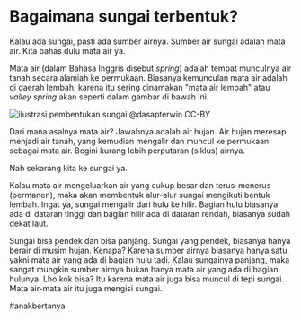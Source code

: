 Bagaimana sungai terbentuk? 
===

Kalau ada sungai, pasti ada sumber airnya. Sumber air sungai adalah mata air. Kita bahas dulu mata air ya. 

Mata air (dalam Bahasa Inggris disebut *spring*) adalah tempat munculnya air tanah secara alamiah ke permukaan. Biasanya kemunculan mata air adalah di daerah lembah, karena itu sering dinamakan "mata air lembah" atau *valley spring* akan seperti dalam gambar di bawah ini. 

![ilustrasi pembentukan sungai](https://i.imgur.com/Uvy8ULq.jpg)
@dasapterwin CC-BY

Dari mana asalnya mata air? Jawabnya adalah air hujan. Air hujan meresap menjadi air tanah, yang kemudian mengalir dan muncul ke permukaan sebagai mata air. Begini kurang lebih perputaran (siklus) airnya.

Nah sekarang kita ke sungai ya. 

Kalau mata air mengeluarkan air yang cukup besar dan terus-menerus (permanen), maka akan membentuk alur-alur sungai mengikuti bentuk lembah. Ingat ya, sungai mengalir dari hulu ke hilir. Bagian hulu biasanya ada di dataran tinggi dan bagian hilir ada di dataran rendah, biasanya sudah dekat laut.

Sungai bisa pendek dan bisa panjang. Sungai yang pendek, biasanya hanya berair di musim hujan. Kenapa? Karena sumber airnya biasanya hanya satu, yakni mata air yang ada di bagian hulu tadi. Kalau sungainya panjang, maka sangat mungkin sumber airnya bukan hanya mata air yang ada di bagian hulunya. Lho kok bisa? Itu karena mata air juga bisa muncul di tepi sungai. Mata air-mata air itu juga mengisi sungai.  

#anakbertanya
